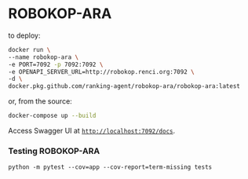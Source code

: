 # ROBOKOP-ARA

to deploy:

```bash
docker run \
--name robokop-ara \
-e PORT=7092 -p 7092:7092 \
-e OPENAPI_SERVER_URL=http://robokop.renci.org:7092 \
-d \
docker.pkg.github.com/ranking-agent/robokop-ara/robokop-ara:latest
```

or, from the source:

```bash
docker-compose up --build
```

Access Swagger UI at [`http://localhost:7092/docs`](http://localhost:7092/docs).



### Testing ROBOKOP-ARA
```
python -m pytest --cov=app --cov-report=term-missing tests
```
